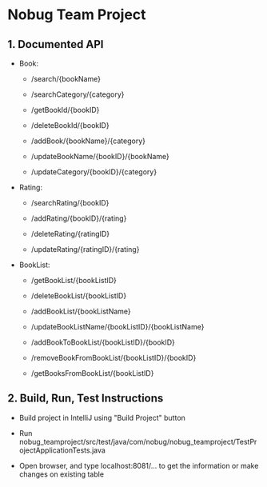 # Nobug Team Project

## 1. Documented API

* Book:

  - /search/{bookName}

  - /searchCategory/{category}

  - /getBookId/{bookID}

  - /deleteBookId/{bookID}

  - /addBook/{bookName}/{category}

  - /updateBookName/{bookID}/{bookName}

  - /updateCategory/{bookID}/{category}

* Rating:

  - /searchRating/{bookID}

  - /addRating/{bookID}/{rating}

  - /deleteRating/{ratingID}

  - /updateRating/{ratingID}/{rating}

* BookList:

  - /getBookList/{bookListID}

  - /deleteBookList/{bookListID}

  - /addBookList/{bookListName}

  - /updateBookListName/{bookListID}/{bookListName}

  - /addBookToBookList/{bookListID}/{bookID}

  - /removeBookFromBookList/{bookListID}/{bookID}

  - /getBooksFromBookList/{bookListID}

## 2. Build, Run, Test Instructions

* Build project in IntelliJ using "Build Project" button

* Run nobug_teamproject/src/test/java/com/nobug/nobug_teamproject/TestProjectApplicationTests.java

* Open browser, and type localhost:8081/... to get the information or make changes on existing table
